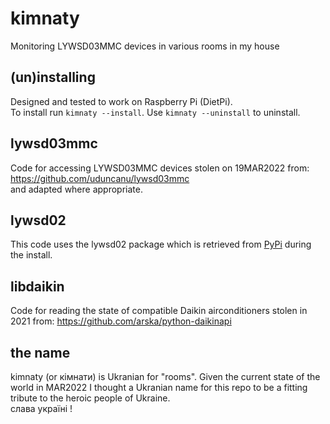 # kimnaty
Monitoring LYWSD03MMC devices in various rooms in my house

## (un)installing
Designed and tested to work on Raspberry Pi (DietPi).   
To install run `kimnaty --install`.
Use `kimnaty --uninstall` to uninstall.

## lywsd03mmc

Code for accessing LYWSD03MMC devices stolen on 19MAR2022 from: https://github.com/uduncanu/lywsd03mmc   
and adapted where appropriate.

## lywsd02

This code uses the lywsd02 package which is retrieved from [PyPi](https://pypi.org/project/lywsd02/) during the install.

## libdaikin

Code for reading the state of compatible Daikin airconditioners stolen in 2021
from: https://github.com/arska/python-daikinapi

## the name

kimnaty (or кімнати) is Ukranian for "rooms". Given the current state of the world in MAR2022 I thought a Ukranian name
for this repo to be a fitting tribute to the heroic people of Ukraine.   
слава україні !
